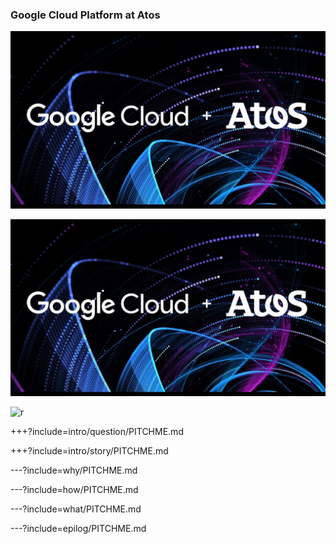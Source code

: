 ### Google Cloud Platform at Atos

![googleatos](https://github.com/stefanhansatos/gitpitch-template/blob/GCP_Atos_101/assets/image/google-atos.jpg)


![d](https://raw.githubusercontent.com/stefanhansatos/gitpitch-template/GCP_Atos_101/assets/image/google-atos.jpg)

![r](../../GCP_Atos_101/assets/image/google-atos.jpg)

+++?include=intro/question/PITCHME.md

+++?include=intro/story/PITCHME.md

---?include=why/PITCHME.md

---?include=how/PITCHME.md

---?include=what/PITCHME.md

---?include=epilog/PITCHME.md


